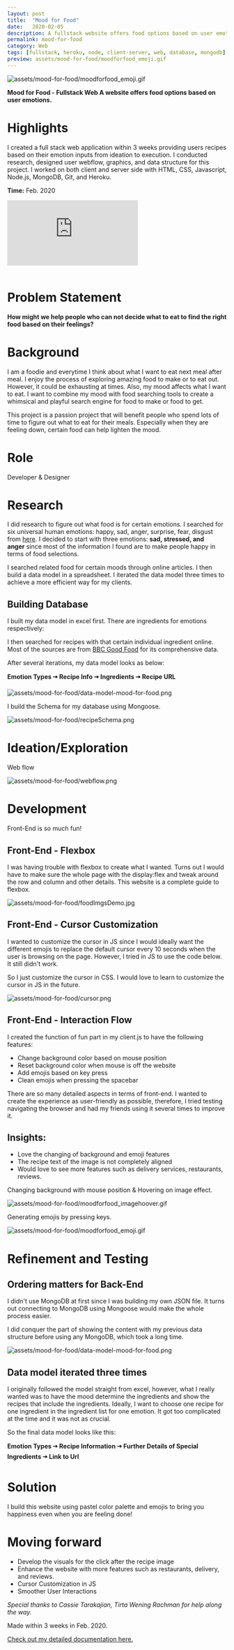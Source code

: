 ```yaml
---
layout: post
title:  "Mood for Food"
date:   2020-02-05
description: A fullstack website offers food options based on user emotions.
permalink: mood-for-food
category: Web
tags: [fullstack, heroku, node, client-server, web, database, mongodb]
preview: assets/mood-for-food/moodforfood_emoji.gif
---
```



![assets/mood-for-food/moodforfood_emoji.gif](assets/mood-for-food/moodforfood_emoji.gif)

**Mood for Food - Fullstack Web
A website offers food options based on user emotions.**

# Highlights

I created a full stack web application within 3 weeks providing users recipes based on their emotion inputs from ideation to execution. I conducted research, designed user webflow, graphics, and data structure for this project. I worked on both client and server side with HTML, CSS, Javascript, Node.js, MongoDB, Git, and Heroku.

**Time:** Feb. 2020

<!-- [https://youtu.be/HgDYBSmwyUM](https://youtu.be/HgDYBSmwyUM) -->


<div class="iframe-container">
 <iframe class="responsive-iframe"   src="https://www.youtube.com/embed/HgDYBSmwyUM" frameborder="0" allow="accelerometer; autoplay; clipboard-write; encrypted-media; gyroscope; picture-in-picture" allowfullscreen></iframe>
</div>

<br>

<!-- [Official Web here](http://mood-for-food.herokuapp.com/)

<div class="iframe-container">
 <iframe class="responsive-iframe"  loading=eager src="http://mood-for-food.herokuapp.com/" frameborder="0"  allowfullscreen></iframe>
</div> -->


# Problem Statement

**How might we help people who can not decide what to eat to find the right food based on their feelings?**

# Background

I am a foodie and everytime I think about what I want to eat next meal after meal. I enjoy the process of exploring amazing food to make or to eat out. However, it could be exhausting at times. Also, my mood affects what I want to eat. I want to combine my mood with food searching tools to create a whimsical and playful search engine for food to make or food to get.

This project is a passion project that will benefit people who spend lots of time to figure out what to eat for their meals. Especially when they are feeling down, certain food can help lighten the mood.

# Role

Developer & Designer

# Research

I did research to figure out what food is for certain emotions. I searched for six universal human emotions: happy, sad, anger, surprise, fear, disgust from [here](https://www.verywellmind.com/an-overview-of-the-types-of-emotions-4163976). I decided to start with three emotions: **sad, stressed, and anger** since most of the information I found are to make people happy in terms of food selections.

I searched related food for certain moods through online articles. I then build a data model in a spreadsheet. I iterated the data model three times to achieve a more efficient way for my clients.

## Building Database

I built my data model in excel first. There are ingredients for emotions respectively:

I then searched for recipes with that certain individual ingredient online. Most of the sources are from [BBC Good Food](https://www.bbcgoodfood.com/recipes) for its comprehensive data.

After several iterations, my data model looks as below:

**Emotion Types 🠦 Recipe Info 🠦 Ingredients 🠦 Recipe URL**
<br  />

![assets/mood-for-food/data-model-mood-for-food.png](assets/mood-for-food/data-model-mood-for-food.png)

I build the Schema for my database using Mongoose.

![assets/mood-for-food/recipeSchema.png](assets/mood-for-food/recipeSchema.png)

# Ideation/Exploration

Web flow

![assets/mood-for-food/webflow.png](assets/mood-for-food/webflow.png)

# Development

Front-End is so much fun!

## Front-End - Flexbox

I was having trouble with flexbox to create what I wanted. Turns out I would have to make sure the whole page with the display:flex and tweak around the row and column and other details. This website is a complete guide to flexbox.

![assets/mood-for-food/foodImgsDemo.jpg](assets/mood-for-food/foodImgsDemo.jpg)

## Front-End - Cursor Customization

I wanted to customize the cursor in JS since I would ideally want the different emojis to replace the default cursor every 10 seconds when the user is browsing on the page. However, I tried in JS to use the code below. It still didn't work.

So I just customize the cursor in CSS. I would love to learn to customize the cursor in JS in the future.

![assets/mood-for-food/cursor.png](assets/mood-for-food/cursor.png)

## Front-End - Interaction Flow

I created the function of fun part in my client.js to have the following features:

- Change background color based on mouse position
- Reset background color when mouse is off the website
- Add emojis based on key press
- Clean emojis when pressing the spacebar

There are so many detailed aspects in terms of front-end. I wanted to create the experience as user-friendly as possible, therefore, I tried testing navigating the browser and had my friends using it several times to improve it.

## Insights:

- Love the changing of background and emoji features
- The recipe text of the image is not completely aligned
- Would love to see more features such as delivery services, restaurants, reviews.

Changing background with mouse position & Hovering on image effect.

![assets/mood-for-food/moodforfood_imagehoover.gif](assets/mood-for-food/moodforfood_imagehoover.gif)

Generating emojis by pressing keys.

![assets/mood-for-food/moodforfood_emoji.gif](assets/mood-for-food/moodforfood_emoji.gif)

# Refinement and Testing

## Ordering matters for Back-End

I didn't use MongoDB at first since I was building my own JSON file. It turns out connecting to MongoDB using Mongoose would make the whole process easier.

I did conquer the part of showing the content with my previous data structure before using any MongoDB, which took a long time.

![assets/mood-for-food/data-model-mood-for-food.png](assets/mood-for-food/data-model-mood-for-food.png)

## Data model iterated three times

I originally followed the model straight from excel, however, what I really wanted was to have the mood determine the ingredients and show the recipes that include the ingredients. Ideally, I want to choose one recipe for one ingredient in the ingredient list for one emotion. It got too complicated at the time and it was not as crucial.

So the final data model looks like this:

**Emotion Types 🠦 Recipe Information 🠦 Further Details of Special Ingredients 🠦 Link to Url**

# Solution

I build this website using pastel color palette and emojis to bring you happiness even when you are feeling done!

# Moving forward

- Develop the visuals for the click after the recipe image
- Enhance the website with more features such as restaurants, delivery, and reviews.
- Cursor Customization in JS
- Smoother User Interactions

*Special thanks to Cassie Tarakajian, Tirta Wening Rachman for help along the way.*

Made within 3 weeks in Feb. 2020.

[Check out my detailed documentation here.](https://github.com/YitingLiu97/mood_for_food)